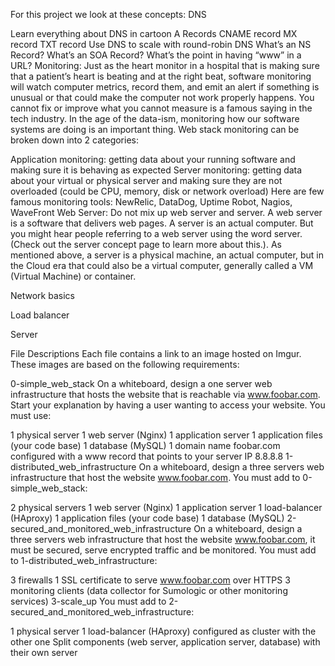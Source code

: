 For this project we look at these concepts: DNS

Learn everything about DNS in cartoon A Records CNAME record MX record TXT record Use DNS to scale with round-robin DNS What’s an NS Record? What’s an SOA Record? What’s the point in having “www” in a URL? Monitoring: Just as the heart monitor in a hospital that is making sure that a patient’s heart is beating and at the right beat, software monitoring will watch computer metrics, record them, and emit an alert if something is unusual or that could make the computer not work properly happens. You cannot fix or improve what you cannot measure is a famous saying in the tech industry. In the age of the data-ism, monitoring how our software systems are doing is an important thing. Web stack monitoring can be broken down into 2 categories:

Application monitoring: getting data about your running software and making sure it is behaving as expected Server monitoring: getting data about your virtual or physical server and making sure they are not overloaded (could be CPU, memory, disk or network overload) Here are few famous monitoring tools: NewRelic, DataDog, Uptime Robot, Nagios, WaveFront Web Server: Do not mix up web server and server. A web server is a software that delivers web pages. A server is an actual computer. But you might hear people referring to a web server using the word server. (Check out the server concept page to learn more about this.). As mentioned above, a server is a physical machine, an actual computer, but in the Cloud era that could also be a virtual computer, generally called a VM (Virtual Machine) or container.

Network basics

Load balancer

Server

File Descriptions Each file contains a link to an image hosted on Imgur. These images are based on the following requirements:

0-simple_web_stack On a whiteboard, design a one server web infrastructure that hosts the website that is reachable via www.foobar.com. Start your explanation by having a user wanting to access your website. You must use:

1 physical server 1 web server (Nginx) 1 application server 1 application files (your code base) 1 database (MySQL) 1 domain name foobar.com configured with a www record that points to your server IP 8.8.8.8 1-distributed_web_infrastructure On a whiteboard, design a three servers web infrastructure that host the website www.foobar.com. You must add to 0-simple_web_stack:

2 physical servers 1 web server (Nginx) 1 application server 1 load-balancer (HAproxy) 1 application files (your code base) 1 database (MySQL) 2-secured_and_monitored_web_infrastructure On a whiteboard, design a three servers web infrastructure that host the website www.foobar.com, it must be secured, serve encrypted traffic and be monitored. You must add to 1-distributed_web_infrastructure:

3 firewalls 1 SSL certificate to serve www.foobar.com over HTTPS 3 monitoring clients (data collector for Sumologic or other monitoring services) 3-scale_up You must add to 2-secured_and_monitored_web_infrastructure:

1 physical server 1 load-balancer (HAproxy) configured as cluster with the other one Split components (web server, application server, database) with their own server
